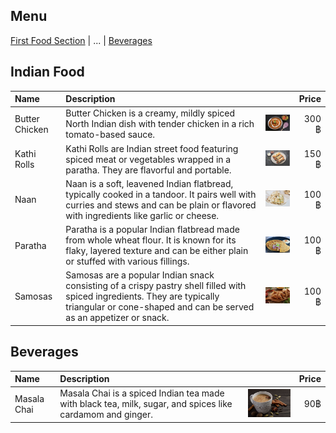 ## Menu

[First Food Section](#first-food-section) | ... | [Beverages](#beverages)

## Indian Food
| Name       | Description                 |                        | Price  |
|:-----------|:----------------------------|------------------------|-------:|
| Butter Chicken    | Butter Chicken is a creamy, mildly spiced North Indian dish with tender chicken in a rich tomato-based sauce. |<img src="images/Butter_Chicken.png" alt="butter_chicken" width="200" >| 300 ฿|        
| Kathi Rolls| Kathi Rolls are Indian street food featuring spiced meat or vegetables wrapped in a paratha. They are flavorful and portable.|<img src = "images/Kathi_Rolls.png" alt = "kathi_rolls" width="200">| 150 ฿|
| Naan| Naan is a soft, leavened Indian flatbread, typically cooked in a tandoor. It pairs well with curries and stews and can be plain or flavored with ingredients like garlic or cheese.|<img src = "images/naan.png" alt = "naan" width= "200">| 100 ฿|
|Paratha|Paratha is a popular Indian flatbread made from whole wheat flour. It is known for its flaky, layered texture and can be either plain or stuffed with various fillings.|<img src = "images/paratha.png" width = "200">| 100 ฿|
|Samosas| Samosas are a popular Indian snack consisting of a crispy pastry shell filled with spiced ingredients. They are typically triangular or cone-shaped and can be served as an appetizer or snack.|<img src = "images/Samosas.png" width = "200">| 100 ฿



## Beverages

|Name | Description |               |Price|
|:----|:-------------|--------------|-----:|
| Masala Chai |Masala Chai is a spiced Indian tea made with black tea, milk, sugar, and spices like cardamom and ginger.|<img src = "images/Masala_Chai.png" width= "200">| 90฿|


